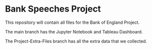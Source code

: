 # Bank Speeches Project
This repository will contain all files for the Bank of England Project.

The main branch has the Jupyter Notebook and Tableau Dashboard.

The Project-Extra-Files branch has all the extra data that we collected.
